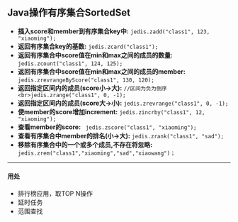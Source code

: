 ## Java操作有序集合SortedSet
- **插入score和member到有序集合key中:** `jedis.zadd("class1", 123, "xiaoming");`
- **返回有序集合key的基数:** `jedis.zcard("class1");`
- **返回有序集合中score值在min和max之间的成员的数量:** `jedis.zcount("class1", 124, 125);`
- **返回有序集合中score值在min和max之间的成员的member:** `jedis.zrevrangeByScore("class1", 130, 120);`
- **返回指定区间内的成员(score小->大):** `//区间为负为倒序<br>jedis.zrange("class1", 0, -1);`
- **返回指定区间内的成员(score大->小):** `jedis.zrevrange("class1", 0, -1);`
- **使member的score增加increment:** `jedis.zincrby("class1", 12, "xiaoming");`
- **查看member的score:** ` jedis.zscore("class1", "xiaoming");`
- **查看有序集合中member的排名(小->大):** `jedis.zrank("class1", "sad");`
- **移除有序集合中的一个或多个成员,不存在将忽略:** `jedis.zrem("class1","xiaoming","sad","xiaowang")；`

---
#### 用处
- 排行榜应用，取TOP N操作
- 延时任务
- 范围查找